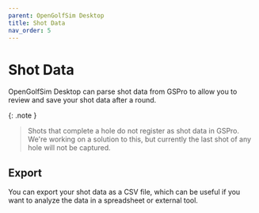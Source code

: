 ```yaml
---
parent: OpenGolfSim Desktop
title: Shot Data
nav_order: 5
---
```


# Shot Data

OpenGolfSim Desktop can parse shot data from GSPro to allow you to review and save your shot data after a round.

{: .note }
> Shots that complete a hole do not register as shot data in GSPro. We're working on a solution to this, but currently the last shot of any hole will not be captured.


## Export

You can export your shot data as a CSV file, which can be useful if you want to analyze the data in a spreadsheet or external tool.